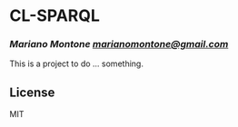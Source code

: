 # CL-SPARQL
### _Mariano Montone <marianomontone@gmail.com>_

This is a project to do ... something.

## License

MIT

